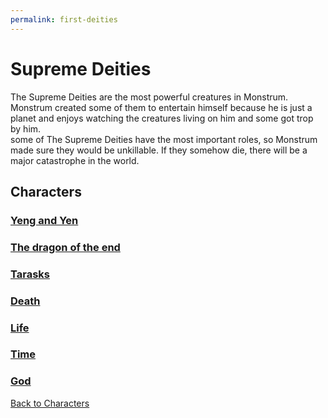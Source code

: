 ```yaml
---
permalink: first-deities
---
```

# Supreme Deities 
The Supreme Deities are the most powerful creatures in Monstrum. Monstrum created some of them to entertain himself because he is just a planet and enjoys watching the creatures living on him and some got trop by him.   
some of The Supreme Deities have the most important roles, so Monstrum made sure they would be unkillable. If they somehow die, there will be a major catastrophe in the world.

## Characters
###  [Yeng and Yen](first-deities/Yeng_and_Yen.md) 
###  [The dragon of the end](first-deities/The_dragon_of_the_end.md)
###  [Tarasks](first-deities/Tarasks.md)
###  [Death](first-deities/death.md) 
###  [Life](first-deities/Life.md)
###  [Time](first-deities/Time.md) 
###  [God](first-deities/God.md)


[Back to Characters](characters.md)
